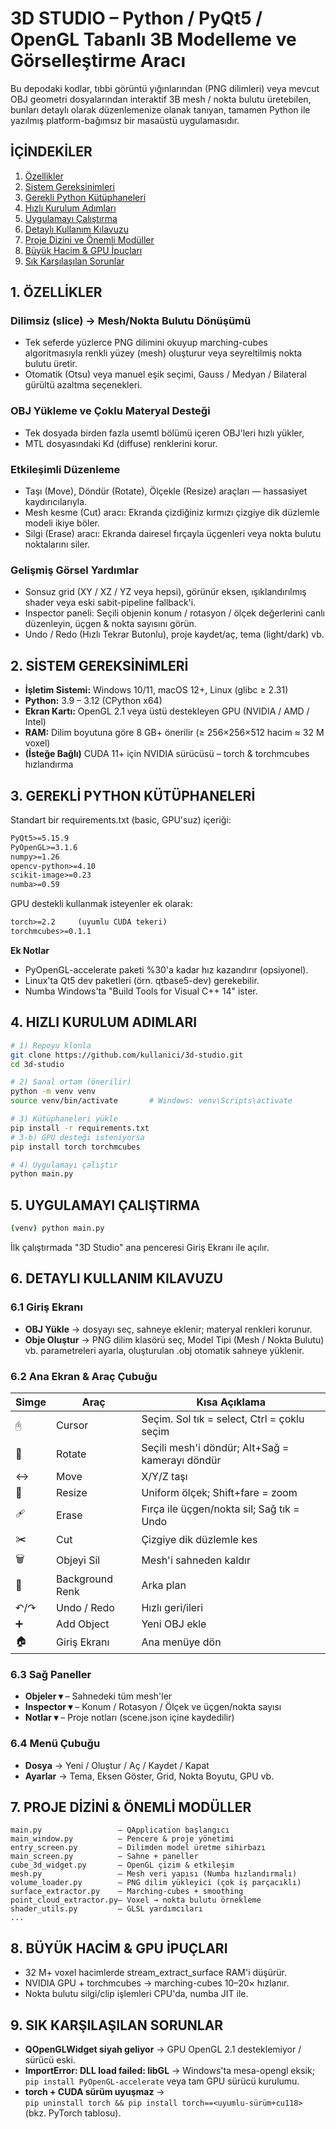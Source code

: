 # 3D STUDIO – Python / PyQt5 / OpenGL Tabanlı 3B Modelleme ve Görselleştirme Aracı

Bu depodaki kodlar, tıbbi görüntü yığınlarından (PNG dilimleri) veya mevcut OBJ geometri dosyalarından interaktif 3B mesh / nokta bulutu üretebilen, bunları detaylı olarak düzenlemenize olanak tanıyan, tamamen Python ile yazılmış platform-bağımsız bir masaüstü uygulamasıdır.

## İÇİNDEKİLER

1. [Özellikler](#1-özellikler)
2. [Sistem Gereksinimleri](#2-sistem-gereksinimleri)
3. [Gerekli Python Kütüphaneleri](#3-gerekli-python-kütüphaneleri)
4. [Hızlı Kurulum Adımları](#4-hızlı-kurulum-adımları)
5. [Uygulamayı Çalıştırma](#5-uygulamayı-çalıştırma)
6. [Detaylı Kullanım Kılavuzu](#6-detaylı-kullanım-kılavuzu)
7. [Proje Dizini ve Önemli Modüller](#7-proje-dizini-ve-önemli-modüller)
8. [Büyük Hacim & GPU İpuçları](#8-büyük-hacim--gpu-ipuçları)
9. [Sık Karşılaşılan Sorunlar](#9-sık-karşılaşılan-sorunlar)

## 1. ÖZELLİKLER

### Dilimsiz (slice) → Mesh/Nokta Bulutu Dönüşümü
- Tek seferde yüzlerce PNG dilimini okuyup marching-cubes algoritmasıyla renkli yüzey (mesh) oluşturur veya seyreltilmiş nokta bulutu üretir.
- Otomatik (Otsu) veya manuel eşik seçimi, Gauss / Medyan / Bilateral gürültü azaltma seçenekleri.

### OBJ Yükleme ve Çoklu Materyal Desteği
- Tek dosyada birden fazla usemtl bölümü içeren OBJ'leri hızlı yükler,
- MTL dosyasındaki Kd (diffuse) renklerini korur.

### Etkileşimli Düzenleme
- Taşı (Move), Döndür (Rotate), Ölçekle (Resize) araçları — hassasiyet kaydırıcılarıyla.
- Mesh kesme (Cut) aracı: Ekranda çizdiğiniz kırmızı çizgiye dik düzlemle modeli ikiye böler.
- Silgi (Erase) aracı: Ekranda dairesel fırçayla üçgenleri veya nokta bulutu noktalarını siler.

### Gelişmiş Görsel Yardımlar
- Sonsuz grid (XY / XZ / YZ veya hepsi), görünür eksen, ışıklandırılmış shader veya eski sabit-pipeline fallback'i.
- Inspector paneli: Seçili objenin konum / rotasyon / ölçek değerlerini canlı düzenleyin, üçgen & nokta sayısını görün.
- Undo / Redo (Hızlı Tekrar Butonlu), proje kaydet/aç, tema (light/dark) vb.

## 2. SİSTEM GEREKSİNİMLERİ

- **İşletim Sistemi:** Windows 10/11, macOS 12+, Linux (glibc ≥ 2.31)
- **Python:** 3.9 – 3.12 (CPython x64)
- **Ekran Kartı:** OpenGL 2.1 veya üstü destekleyen GPU (NVIDIA / AMD / Intel)
- **RAM:** Dilim boyutuna göre 8 GB+ önerilir (≥ 256×256×512 hacim ≈ 32 M voxel)
- **(İsteğe Bağlı)** CUDA 11+ için NVIDIA sürücüsü – torch & torchmcubes hızlandırma

## 3. GEREKLİ PYTHON KÜTÜPHANELERİ

Standart bir requirements.txt (basic, GPU'suz) içeriği:

```txt
PyQt5>=5.15.9
PyOpenGL>=3.1.6
numpy>=1.26
opencv-python>=4.10
scikit-image>=0.23
numba>=0.59
```

GPU destekli kullanmak isteyenler ek olarak:

```txt
torch>=2.2     (uyumlu CUDA tekeri)
torchmcubes>=0.1.1
```

**Ek Notlar**
- PyOpenGL-accelerate paketi %30'a kadar hız kazandırır (opsiyonel).
- Linux'ta Qt5 dev paketleri (örn. qtbase5-dev) gerekebilir.
- Numba Windows'ta "Build Tools for Visual C++ 14" ister.

## 4. HIZLI KURULUM ADIMLARI

```bash
# 1) Repoyu klonla
git clone https://github.com/kullanici/3d-studio.git
cd 3d-studio

# 2) Sanal ortam (önerilir)
python -m venv venv
source venv/bin/activate       # Windows: venv\Scripts\activate

# 3) Kütüphaneleri yükle
pip install -r requirements.txt
# 3-b) GPU desteği isteniyorsa
pip install torch torchmcubes

# 4) Uygulamayı çalıştır
python main.py
```

## 5. UYGULAMAYI ÇALIŞTIRMA

```bash
(venv) python main.py
```

İlk çalıştırmada "3D Studio" ana penceresi Giriş Ekranı ile açılır.

## 6. DETAYLI KULLANIM KILAVUZU

### 6.1 Giriş Ekranı
- **OBJ Yükle** → dosyayı seç, sahneye eklenir; materyal renkleri korunur.
- **Obje Oluştur** → PNG dilim klasörü seç, Model Tipi (Mesh / Nokta Bulutu) vb. parametreleri ayarla, oluşturulan .obj otomatik sahneye yüklenir.

### 6.2 Ana Ekran & Araç Çubuğu

| Simge | Araç | Kısa Açıklama |
|-------|------|---------------|
| 🖰 | Cursor | Seçim. Sol tık = select, Ctrl = çoklu seçim |
| 🔄 | Rotate | Seçili mesh'i döndür; Alt+Sağ = kamerayı döndür |
| ↔️ | Move | X/Y/Z taşı |
| 📏 | Resize | Uniform ölçek; Shift+fare = zoom |
| 🩹 | Erase | Fırça ile üçgen/nokta sil; Sağ tık = Undo |
| ✂️ | Cut | Çizgiye dik düzlemle kes |
| 🗑️ | Objeyi Sil | Mesh'i sahneden kaldır |
| 🌈 | Background Renk | Arka plan |
| ↶/↷ | Undo / Redo | Hızlı geri/ileri |
| ➕ | Add Object | Yeni OBJ ekle |
| 🏠 | Giriş Ekranı | Ana menüye dön |

### 6.3 Sağ Paneller
- **Objeler ▾** – Sahnedeki tüm mesh'ler
- **Inspector ▾** – Konum / Rotasyon / Ölçek ve üçgen/nokta sayısı
- **Notlar ▾** – Proje notları (scene.json içine kaydedilir)

### 6.4 Menü Çubuğu
- **Dosya** → Yeni / Oluştur / Aç / Kaydet / Kapat
- **Ayarlar** → Tema, Eksen Göster, Grid, Nokta Boyutu, GPU vb.

## 7. PROJE DİZİNİ & ÖNEMLİ MODÜLLER

```
main.py                 – QApplication başlangıcı
main_window.py          – Pencere & proje yönetimi
entry_screen.py         – Dilimden model üretme sihirbazı
main_screen.py          – Sahne + paneller
cube_3d_widget.py       – OpenGL çizim & etkileşim
mesh.py                 – Mesh veri yapısı (Numba hızlandırmalı)
volume_loader.py        – PNG dilim yükleyici (çok iş parçacıklı)
surface_extractor.py    – Marching-cubes + smoothing
point_cloud_extractor.py– Voxel → nokta bulutu örnekleme
shader_utils.py         – GLSL yardımcıları
...
```

## 8. BÜYÜK HACİM & GPU İPUÇLARI

- 32 M+ voxel hacimlerde stream_extract_surface RAM'i düşürür.
- NVIDIA GPU + torchmcubes → marching-cubes 10–20× hızlanır.
- Nokta bulutu silgi/clip işlemleri CPU'da, numba JIT ile.

## 9. SIK KARŞILAŞILAN SORUNLAR

- **QOpenGLWidget siyah geliyor** → GPU OpenGL 2.1 desteklemiyor / sürücü eski.
- **ImportError: DLL load failed: libGL** → Windows'ta mesa-opengl eksik;  
  `pip install PyOpenGL-accelerate` veya tam GPU sürücü kurulumu.
- **torch + CUDA sürüm uyuşmaz** →  
  `pip uninstall torch && pip install torch==<uyumlu-sürüm+cu118>` (bkz. PyTorch tablosu). 